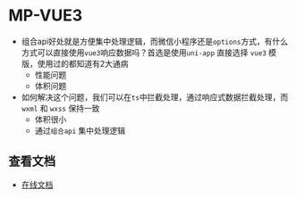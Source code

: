 # MP-VUE3

* 组合api好处就是方便集中处理逻辑，而微信小程序还是`options`方式，有什么方式可以直接使用`vue3`响应数据吗？首选是使用`uni-app` 直接选择 `vue3` 模版，使用过的都知道有2大通病
  * 性能问题
  * 体积问题
* 如何解决这个问题，我们可以在`ts`中拦截处理，通过响应式数据拦截处理，而`wxml` 和 `wxss` 保持一致
  * 体积很小
  * 通过`组合api` 集中处理逻辑

## 查看文档

* [在线文档](https://52css.github.ios/mp-vue3/)